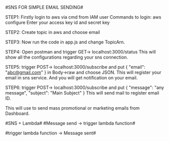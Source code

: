 #SNS FOR SIMPLE EMAIL SENDING#

STEP1: Firstly login to aws via cmd from IAM user
        Commands to login: aws configure
                            Enter your access key id and secret key


STEP2: Create topic in aws and choose email


STEP3: Now run the code in app.js and change TopicArn.


STEP4: Open postman and trigger GET-> localhost:3000/status
        This will show all the configurations regarding your sns connection.


STEP5: trigger POST-> localhost:3000/subscribe and put 
        {
            "email": "abc@gmail.com"
        }
        in Body->raw and choose JSON.
        This will register your email in sns service. And you will get notification on your email.


STEP6: trigger POST-> localhost:3000/subscribe and put
        {
            "message": "any message",
            "subject": "Main Subject"
        }
        This will send mail to register email ID.

This will use to send mass promotional or marketing emails from Dashboard.



#SNS + Lambda#
#Message send -> trigger lambda function#

#trigger lambda function -> Message sent#